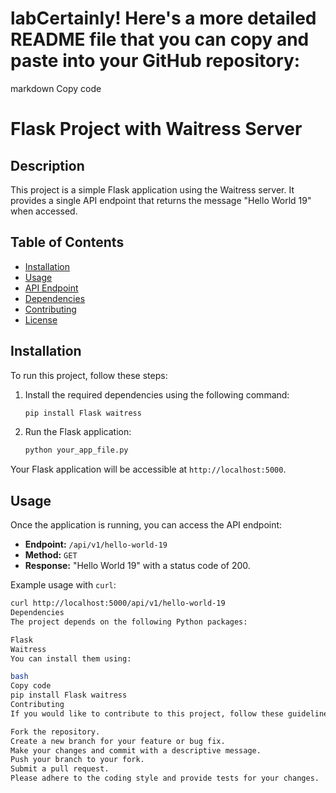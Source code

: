 # labCertainly! Here's a more detailed README file that you can copy and paste into your GitHub repository:

markdown
Copy code
# Flask Project with Waitress Server

## Description

This project is a simple Flask application using the Waitress server. It provides a single API endpoint that returns the message "Hello World 19" when accessed.

## Table of Contents

- [Installation](#installation)
- [Usage](#usage)
- [API Endpoint](#api-endpoint)
- [Dependencies](#dependencies)
- [Contributing](#contributing)
- [License](#license)

## Installation

To run this project, follow these steps:

1. Install the required dependencies using the following command:

    ```bash
    pip install Flask waitress
    ```

2. Run the Flask application:

    ```bash
    python your_app_file.py
    ```

Your Flask application will be accessible at `http://localhost:5000`.

## Usage

Once the application is running, you can access the API endpoint:

- **Endpoint:** `/api/v1/hello-world-19`
- **Method:** `GET`
- **Response:** "Hello World 19" with a status code of 200.

Example usage with `curl`:

```bash
curl http://localhost:5000/api/v1/hello-world-19
Dependencies
The project depends on the following Python packages:

Flask
Waitress
You can install them using:

bash
Copy code
pip install Flask waitress
Contributing
If you would like to contribute to this project, follow these guidelines:

Fork the repository.
Create a new branch for your feature or bug fix.
Make your changes and commit with a descriptive message.
Push your branch to your fork.
Submit a pull request.
Please adhere to the coding style and provide tests for your changes.
